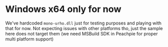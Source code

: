 # Windows x64 only for now

We've hardcoded `mono-urho.dll` just for testing purposes and playing with that for now. Not expecting issues with other platforms tho, just the sample here does not target them (we need MSBuild SDK in Peachpie for proper multi platform support)
